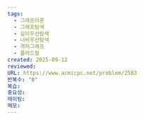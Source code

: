 ```yaml
---
tags:
  - 그래프이론
  - 그래프탐색
  - 깊이우선탐색
  - 너비우선탐색
  - 격자그래프
  - 플러드필
created: 2025-09-12
reviewed:
URL: https://www.acmicpc.net/problem/2583
반복수: "0"
복습:
중요성:
레이팅:
메모:
---
```

